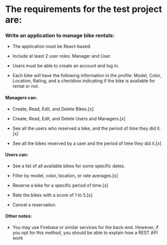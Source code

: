 # The requirements for the test project are:

### Write an application to manage bike rentals:

 - The application must be React-based.

- Include at least 2 user roles: Manager and User.

- Users must be able to create an account and log in.

- Each bike will have the following information in the profile: Model, Color, Location, Rating, and a checkbox indicating if the bike is available for rental or not.

#### Managers can:

- Create, Read, Edit, and Delete Bikes.[x]

- Create, Read, Edit, and Delete Users and Managers.[x]

- See all the users who reserved a bike, and the period of time they did it.[x]

- See all the bikes reserved by a user and the period of time they did it.[x]

#### Users can:

- See a list of all available bikes for some specific dates.

- Filter by model, color, location, or rate averages.[x]

- Reserve a bike for a specific period of time.[x]

- Rate the bikes with a score of 1 to 5.[x]

- Cancel a reservation.

#### Other notes:

- You may use Firebase or similar services for the back-end. However, if you opt for this method, you should be able to explain how a REST API work
